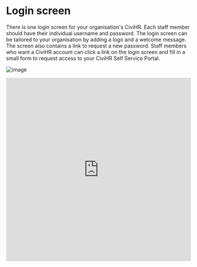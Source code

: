 Login screen
==========

There is one login screen for your organisation's CiviHR. Each staff member should have their individual username and password. The login screen can be tailored to your organisation by adding a logo and a welcome message. The screen also contains a link to request a new password. Staff members who want a CiviHR account can click a link on the login screen and fill in a small form to request access to your CiviHR Self Service Portal.

![image](../img/login.gif)

<iframe style="border: 0 none; min-width: 100%" src="https://www.iorad.com/player/73505/Logging-in-and-out-of-CiviHR?src=iframe" width="100%" height="500px" allowfullscreen="true"></iframe>

